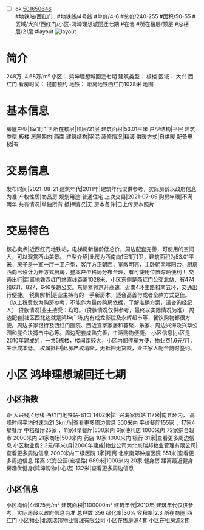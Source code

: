 - [ ] ok [501650646](https://bj.5i5j.com/ershoufang/501650646.html)  
 #地铁站/西红门 ,  #地铁线/4号线
#单价/4-6 #总价/240-255 #面积/50-55   #区域/大兴/西红门/小区-鸿坤理想城回迁七期 #在售 #所在楼层/顶层 #总楼层/21层 #layout 
![layout](http://image2a.5i5j.com/bdir/layout/44460dbd435941cc830f205edadb0612.jpg_P5.jpg) 
# 简介 
 248万,  4.68万/m² 
小区： 鸿坤理想城回迁七期
建筑类型： 板楼
区域： 大兴 西红门
看房时间： 提前预约
地铁： 距离地铁西红门1028米 地图
# 基本信息 
 房屋户型|1室1厅1卫
所在楼层|顶层/21层
建筑面积|53.01平米
户型结构|平层
建筑类型|板楼
房屋朝向|西南
建筑结构|钢混
装修情况|精装
供暖方式|自供暖
配备电梯|有
# 交易信息 
 发布时间|2021-08-21
建筑年代|2011年|建筑年代仅供参考，实际房龄以政府信息为准
产权性质|商品房
规划用途|普通住宅
上次交易|2021-07-05
购房年限|不满两年
共有情况|单独所有
抵押情况|无
房本备件|已上传房本照片
# 交易特色 
 核心卖点|近西红门地铁站，电梯房新楼龄低总价，周边配套完善，可使用的空间大，可以观赏西山美景。
户型介绍|此房为西南向1室1厅1卫，建筑面积为53.01平米，房子是一室一厅一卫户型，客厅方正朝西，宽敞明亮，主卧朝南嗲阳台，厨房西向已设计为开方式厨房，整本户型格局分布合理，有可使用位置晾晒便利！
交通出行|距离地铁西红门站直线距离1028米，小区东侧是西红门公交北站，有474和631，827，646多趟公交。东侧紧邻京开高速，近南4环主路和南五环，交通出行便捷。
税费解析|是业主持有的一手新房本，适合高首付或者全款方式更佳。（以上税费仅为购房参考，不能作为最终购房依据，了解准确方案，请咨询经纪人）
贷款情况|业主接受：均可。（贷款情况仅供参考，最终以实际情况为准）
周边配套|社区西北边就是鸿坤广场,内有成龙影院及永辉超市等，餐饮购物都很方便。周边多家银行及西红门医院、西近宜家家居和荟聚，乐家、周边兴海及兴华公园和昆仑决搏击中心等。周边配套成熟完善，生活购物便捷。
小区信息|小区是2010年建成的，一共5栋楼，楼间距较大，小区内部停车方便，物业费1.6元/月，生活成本低。
权属抵押|此房产权清晰，无抵押无贷款，业主家人配合随时签约。
# 小区 鸿坤理想城回迁七期
## 小区指数 
 距 大兴线,4号线 西红门地铁站-B1口 1402米|距 兴海家园站 117米|南五环内， 高峰时间平均时速为21.3km/h|查看更多周边信息
500米内 平价餐厅155家 ，17家4星餐厅
中档餐厅25家 ，11家4星餐厅|500米内 6家便利店
1000米内 72家综合超市
2000米内 21家商场|500米内 药店 10家
1000米内 银行 31家|查看更多周边信息
小区物业费2.3元/平米/月|2006年建成|物业公司为北京瑞邦物业管理有限公司|查看更多周边信息
2000米内二级医院 1家|距离 北京南郊肿瘤医院  851米|查看更多周边信息
距离 兴海公园(宏福路) 689米|1000米内 20家 健身房
距离最近健身房趣优健身(鸿坤购物中心店) 132米|查看更多周边信息
## 小区信息 
 小区均价|44975元/m²
建筑面积|1100000m²
建筑年代|2010年|建筑年代仅供参考，实际房龄以政府信息为准
总户数|356
绿化率|30%
容积率|2.3
所在商圈|西红门
小区物业|北京瑞邦物业管理有限公司
小区在售房源4套
小区在租房源2套
